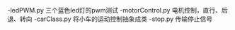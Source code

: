 -ledPWM.py  三个蓝色led灯的pwm测试
-motorControl.py  电机控制，直行、后退、转向
-carClass.py   将小车的运动控制抽象成类
-stop.py  传输停止信号